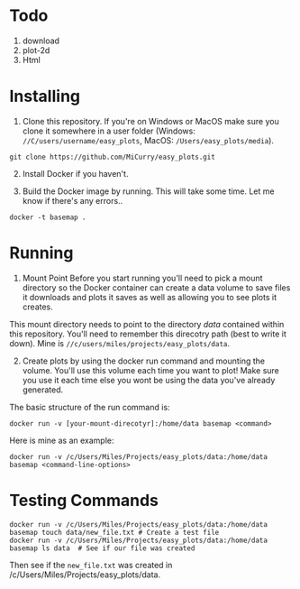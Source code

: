 # Todo
1. download
2. plot-2d
3. Html


# Installing
1. Clone this repository. If you're on Windows or MacOS make sure you clone it somewhere
in a user folder
(Windows: `//C/users/username/easy_plots`, MacOS: `/Users/easy_plots/media`).
```
git clone https://github.com/MiCurry/easy_plots.git
```
2. Install Docker if you haven't.

3. Build the Docker image by running. This will take some time. Let me know if
there's any errors..
```
docker -t basemap .
```

# Running
1. Mount Point
Before you start running you'll need to pick a mount directory so the Docker
container can create a data volume to save files it downloads and plots it
saves as well as allowing you to see plots it creates.

This mount directory needs to point to the directory *data* contained within
this repository. You'll need to remember this direcotry path (best to write it
down). Mine is `//c/users/miles/projects/easy_plots/data`.

2. Create plots by using the docker run command and mounting the volume. You'll
use this volume each time you want to plot! Make sure you use it each time else
you wont be using the data you've already generated.

The basic structure of the run command is:
```
docker run -v [your-mount-direcotyr]:/home/data basemap <command>
```

Here is mine as an example:
```
docker run -v /c/Users/Miles/Projects/easy_plots/data:/home/data basemap <command-line-options>
```

# Testing Commands

```
docker run -v /c/Users/Miles/Projects/easy_plots/data:/home/data basemap touch data/new_file.txt # Create a test file
docker run -v /c/Users/Miles/Projects/easy_plots/data:/home/data basemap ls data  # See if our file was created
```
Then see if the `new_file.txt` was created in /c/Users/Miles/Projects/easy_plots/data.
